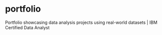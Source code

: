# portfolio
Portfolio showcasing data analysis projects using real-world datasets | IBM Certified Data Analyst
